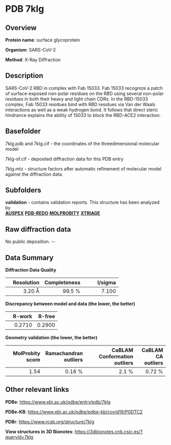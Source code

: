 # PDB 7klg

## Overview

**Protein name**: surface glycoprotein

**Organism**: SARS-CoV-2

**Method**: X-Ray Diffraction

## Description

SARS-CoV-2 RBD in complex with Fab 15033. Fab 15033 recognize a patch of surface-exposed non-polar residues on the RBD using several non-polar residues in both their heavy and light chain CDRs. In the RBD-15033 complex, Fab 15033 residues bind with RBD residues via Van der Waals interactions as well as a weak hydrogen bond. It follows that direct steric hindrance explains the ability of 15033 to block the RBD-ACE2 interaction.

## Basefolder

7klg.pdb and 7klg.cif - the coordinates of the threedimensional molecular model

7klg-sf.cif - deposited diffraction data for this PDB entry

7klg.mtz - structure factors after automatic refinement of molecular model against the diffraction data.

## Subfolders





**validation** - contains validation reports. This structure has been analyzed by <br>[**AUSPEX**](https://github.com/thorn-lab/coronavirus_structural_task_force/tree/master/pdb/surface_glycoprotein/SARS-CoV-2/7klg/validation/auspex) [**PDB-REDO**](https://github.com/thorn-lab/coronavirus_structural_task_force/tree/master/pdb/surface_glycoprotein/SARS-CoV-2/7klg/validation/pdb-redo) [**MOLPROBITY**](https://github.com/thorn-lab/coronavirus_structural_task_force/tree/master/pdb/surface_glycoprotein/SARS-CoV-2/7klg/validation/molprobity) [**XTRIAGE**](https://github.com/thorn-lab/coronavirus_structural_task_force/blob/master/pdb/surface_glycoprotein/SARS-CoV-2/7klg/validation/Xtriage_output.log)   



## Raw diffraction data

No public deposition. --<br> 

## Data Summary
**Diffraction Data Quality**

|   | Resolution | Completeness| I/sigma |
|---|-------------:|----------------:|--------------:|
|   |3.20 Å|99.5  %|<img width=50/>7.100|

**Discrepancy between model and data (the lower, the better)**

|   | **R-work**| **R-free**   
|---|-------------:|----------------:|           
||  0.2710|  0.2900|

**Geometry validation (the lower, the better)**

|   |**MolProbity<br>score**| **Ramachandran<br>outliers** | **CaBLAM<br>Conformation outliers** | **CaBLAM<br>CA outliers** |
|---|-------------:|----------------:|----------------:|----------------:|
||  1.54|  0.16 %|2.1 %|0.72 %|

 

 



## Other relevant links 
**PDBe**:  https://www.ebi.ac.uk/pdbe/entry/pdb/7klg

**PDBe-KB**: https://www.ebi.ac.uk/pdbe/pdbe-kb/covid19/P0DTC2 
 
**PDBr**: https://www.rcsb.org/structure/7klg 

**View structures in 3D Bionotes**: https://3dbionotes.cnb.csic.es/?queryId=7klg

